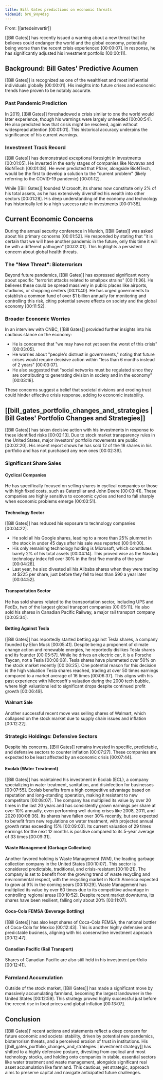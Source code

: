 ```yaml
---
title: Bill Gates predictions on economic threats
videoId: br8_9Hy4dzg
---
```


From: [[artedeinvertir]] <br/> 

[[Bill Gates]] has recently issued a warning about a new threat that he believes could endanger the world and the global economy, potentially being worse than the recent crisis experienced <a class="yt-timestamp" data-t="00:00:07">[00:00:07]</a>. In response, he has significantly adjusted his investment portfolio <a class="yt-timestamp" data-t="00:00:11">[00:00:11]</a>.

## Background: Bill Gates' Predictive Acumen

[[Bill Gates]] is recognized as one of the wealthiest and most influential individuals globally <a class="yt-timestamp" data-t="00:00:01">[00:00:01]</a>. His insights into future crises and economic trends have proven to be notably accurate.

### Past Pandemic Prediction
In 2019, [[Bill Gates]] foreshadowed a crisis similar to one the world would later experience, though his warnings were largely unheeded <a class="yt-timestamp" data-t="00:00:54">[00:00:54]</a>. He also predicted how that crisis might be resolved, again without widespread attention <a class="yt-timestamp" data-t="00:01:01">[00:01:01]</a>. This historical accuracy underpins the significance of his current warnings.

### Investment Track Record
[[Bill Gates]] has demonstrated exceptional foresight in investments <a class="yt-timestamp" data-t="00:01:05">[00:01:05]</a>. He invested in the early stages of companies like Novavax and BioNTech <a class="yt-timestamp" data-t="00:01:08">[00:01:08]</a>. He even predicted that Pfizer, alongside BioNTech, would be the first to develop a solution to the "current problem" (likely referring to the COVID-19 pandemic) <a class="yt-timestamp" data-t="00:01:12">[00:01:12]</a>.

While [[Bill Gates]] founded Microsoft, its shares now constitute only 2% of his total assets, as he has extensively diversified his wealth into other sectors <a class="yt-timestamp" data-t="00:01:28">[00:01:28]</a>. His deep understanding of the economy and technology has historically led to a high success rate in investments <a class="yt-timestamp" data-t="00:01:38">[00:01:38]</a>.

## Current Economic Concerns

During the annual security conference in Munich, [[Bill Gates]] was asked about his primary concerns <a class="yt-timestamp" data-t="00:01:52">[00:01:52]</a>. He responded by stating that "it is certain that we will have another pandemic in the future, only this time it will be with a different pathogen" <a class="yt-timestamp" data-t="00:02:01">[00:02:01]</a>. This highlights a persistent concern about global health threats.

### The "New Threat": Bioterrorism
Beyond future pandemics, [[Bill Gates]] has expressed significant worry about specific "terrorist attacks related to smallpox strains" <a class="yt-timestamp" data-t="00:11:36">[00:11:36]</a>. He believes these could be spread massively in public places like airports, stadiums, or shopping centers <a class="yt-timestamp" data-t="00:11:40">[00:11:40]</a>. He has urged governments to establish a common fund of over $1 billion annually for monitoring and controlling this risk, citing potential severe effects on society and the global economy <a class="yt-timestamp" data-t="00:11:52">[00:11:52]</a>.

### Broader Economic Worries
In an interview with CNBC, [[Bill Gates]] provided further insights into his cautious stance on the economy:
*   He is concerned that "we may have not yet seen the worst of this crisis" <a class="yt-timestamp" data-t="00:03:05">[00:03:05]</a>.
*   He worries about "people's distrust in governments," noting that future crises would require decisive action within "less than 6 months instead of 2 years" <a class="yt-timestamp" data-t="00:03:07">[00:03:07]</a>.
*   He also suggested that "social networks must be regulated since they are contributing to generating division in society and in the economy" <a class="yt-timestamp" data-t="00:03:18">[00:03:18]</a>.

These concerns suggest a belief that societal divisions and eroding trust could hinder effective crisis response, adding to economic instability.

## [[bill_gates_portfolio_changes_and_strategies | Bill Gates' Portfolio Changes and Strategies]]

[[Bill Gates]] has taken decisive action with his investments in response to these identified risks <a class="yt-timestamp" data-t="00:02:13">[00:02:13]</a>. Due to stock market transparency rules in the United States, major investors' portfolio movements are public <a class="yt-timestamp" data-t="00:02:20">[00:02:20]</a>. His recent report shows he has sold 12 of the 18 shares in his portfolio and has not purchased any new ones <a class="yt-timestamp" data-t="00:02:39">[00:02:39]</a>.

### Significant Share Sales

#### Cyclical Companies
He has specifically focused on selling shares in cyclical companies or those with high fixed costs, such as Caterpillar and John Deere <a class="yt-timestamp" data-t="00:03:41">[00:03:41]</a>. These companies are highly sensitive to economic cycles and tend to fall sharply when economic problems emerge <a class="yt-timestamp" data-t="00:03:51">[00:03:51]</a>.

#### Technology Sector
[[Bill Gates]] has reduced his exposure to technology companies <a class="yt-timestamp" data-t="00:04:22">[00:04:22]</a>.
*   He sold all his Google shares, leading to a more than 25% plummet in the stock in under 45 days after his sale was reported <a class="yt-timestamp" data-t="00:04:00">[00:04:00]</a>.
*   His only remaining technology holding is Microsoft, which constitutes barely 2% of his total assets <a class="yt-timestamp" data-t="00:04:14">[00:04:14]</a>. This proved wise as the Nasdaq technology index fell over 30% in the first five months of the year <a class="yt-timestamp" data-t="00:04:28">[00:04:28]</a>.
*   Last year, he also divested all his Alibaba shares when they were trading at $225 per share, just before they fell to less than $90 a year later <a class="yt-timestamp" data-t="00:04:52">[00:04:52]</a>.

#### Transportation Sector
He has sold shares related to the transportation sector, including UPS and FedEx, two of the largest global transport companies <a class="yt-timestamp" data-t="00:05:11">[00:05:11]</a>. He also sold his shares in Canadian Pacific Railway, a major rail transport company <a class="yt-timestamp" data-t="00:05:34">[00:05:34]</a>.

#### Betting Against Tesla
[[Bill Gates]] has reportedly started betting against Tesla shares, a company founded by Elon Musk <a class="yt-timestamp" data-t="00:05:41">[00:05:41]</a>. Despite being a proponent of climate change action and renewable energies, he reportedly dislikes Tesla shares and its founder <a class="yt-timestamp" data-t="00:05:57">[00:05:57]</a>. While he drives an electric car, it is a Porsche Taycan, not a Tesla <a class="yt-timestamp" data-t="00:06:08">[00:06:08]</a>. Tesla shares have plummeted over 50% on the stock market recently <a class="yt-timestamp" data-t="00:06:25">[00:06:25]</a>. One potential reason for this decision is the high valuation Tesla shares reached, trading at over 50 times earnings compared to a market average of 16 times <a class="yt-timestamp" data-t="00:06:37">[00:06:37]</a>. This aligns with his past experience with Microsoft's valuation during the 2000 tech bubble, where high valuations led to significant drops despite continued profit growth <a class="yt-timestamp" data-t="00:06:49">[00:06:49]</a>.

#### Walmart Sale
Another successful recent move was selling shares of Walmart, which collapsed on the stock market due to supply chain issues and inflation <a class="yt-timestamp" data-t="00:12:22">[00:12:22]</a>.

### Strategic Holdings: Defensive Sectors
Despite his concerns, [[Bill Gates]] remains invested in specific, predictable, and defensive sectors to counter inflation <a class="yt-timestamp" data-t="00:07:27">[00:07:27]</a>. These companies are expected to be least affected by an economic crisis <a class="yt-timestamp" data-t="00:07:44">[00:07:44]</a>.

#### Ecolab (Water Treatment)
[[Bill Gates]] has maintained his investment in Ecolab (ECL), a company specializing in water treatment, sanitation, and disinfection for businesses <a class="yt-timestamp" data-t="00:07:55">[00:07:55]</a>. Ecolab benefits from a high competitive advantage based on reputation and long-standing operation, making it resistant to new competitors <a class="yt-timestamp" data-t="00:08:07">[00:08:07]</a>. The company has multiplied its value by over 20 times in the last 20 years and has consistently grown earnings per share at over 10% annually, even performing well during crises like 2008, 2011, and 2020 <a class="yt-timestamp" data-t="00:08:36">[00:08:36]</a>. Its shares have fallen over 30% recently, but are expected to benefit from new regulations on water treatment, with projected annual growth rates exceeding 15% <a class="yt-timestamp" data-t="00:09:03">[00:09:03]</a>. Its current valuation of 29 times earnings for the next 12 months is positive compared to its 5-year average of 33 times <a class="yt-timestamp" data-t="00:09:31">[00:09:31]</a>.

#### Waste Management (Garbage Collection)
Another favored holding is Waste Management (WM), the leading garbage collection company in the United States <a class="yt-timestamp" data-t="00:10:07">[00:10:07]</a>. This sector is considered predictable, traditional, and crisis-resistant <a class="yt-timestamp" data-t="00:10:21">[00:10:21]</a>. The company is set to benefit from the growing trend of waste recycling and environmental respect, with the recycling market in North America expected to grow at 9% in the coming years <a class="yt-timestamp" data-t="00:10:29">[00:10:29]</a>. Waste Management has multiplied its value by over 60 times due to its competitive advantage in controlling regional areas <a class="yt-timestamp" data-t="00:10:52">[00:10:52]</a>. Despite recent market downturns, its shares have been resilient, falling only about 20% <a class="yt-timestamp" data-t="00:11:07">[00:11:07]</a>.

#### Coca-Cola FEMSA (Beverage Bottling)
[[Bill Gates]] has also kept shares of Coca-Cola FEMSA, the national bottler of Coca-Cola for Mexico <a class="yt-timestamp" data-t="00:12:43">[00:12:43]</a>. This is another highly defensive and predictable business, aligning with his conservative investment approach <a class="yt-timestamp" data-t="00:12:47">[00:12:47]</a>.

#### Canadian Pacific (Rail Transport)
Shares of Canadian Pacific are also still held in his investment portfolio <a class="yt-timestamp" data-t="00:12:41">[00:12:41]</a>.

### Farmland Accumulation
Outside of the stock market, [[Bill Gates]] has made a significant move by massively accumulating farmland, becoming the largest landowner in the United States <a class="yt-timestamp" data-t="00:12:59">[00:12:59]</a>. This strategy proved highly successful just before the recent rise in food prices and global inflation <a class="yt-timestamp" data-t="00:13:07">[00:13:07]</a>.

## Conclusion
[[Bill Gates]]' recent actions and statements reflect a deep concern for future economic and societal stability, driven by potential new pandemics, bioterrorism threats, and a perceived erosion of trust in institutions. His [[bill_gates_portfolio_changes_and_strategies | investment strategy]] has shifted to a highly defensive posture, divesting from cyclical and most technology stocks, and holding onto companies in stable, essential sectors like water treatment and waste management, alongside significant real asset accumulation like farmland. This cautious, yet strategic, approach aims to preserve capital and navigate anticipated future challenges.